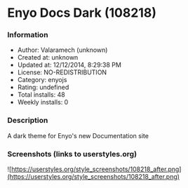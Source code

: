# Enyo Docs Dark (108218)

### Information
- Author: Valaramech (unknown)
- Created at: unknown
- Updated at: 12/12/2014, 8:29:38 PM
- License: NO-REDISTRIBUTION
- Category: enyojs
- Rating: undefined
- Total installs: 48
- Weekly installs: 0


### Description
A dark theme for Enyo's new Documentation site


### Screenshots (links to userstyles.org)
![https://userstyles.org/style_screenshots/108218_after.png](https://userstyles.org/style_screenshots/108218_after.png)


